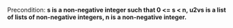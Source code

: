 Precondition: **s is a non-negative integer such that 0 <= s < n, u2vs is a list of lists of non-negative integers, n is a non-negative integer.**